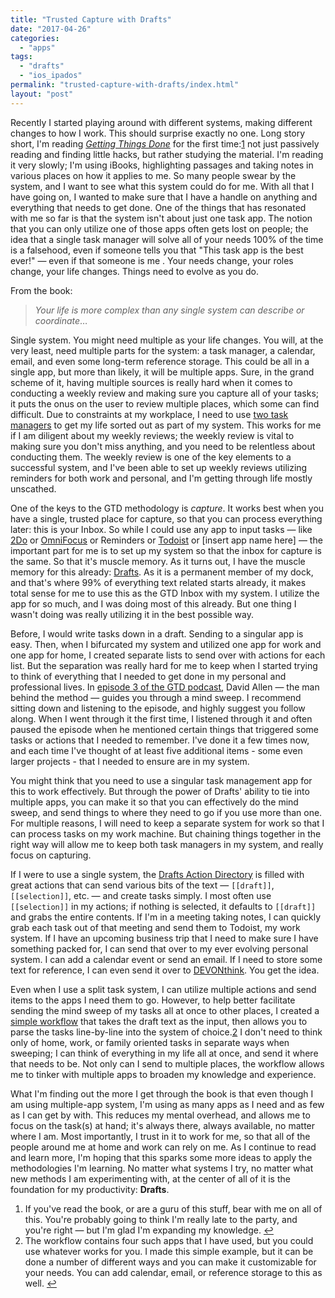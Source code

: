 ```yaml
---
title: "Trusted Capture with Drafts"
date: "2017-04-26"
categories: 
  - "apps"
tags: 
  - "drafts"
  - "ios_ipados"
permalink: "trusted-capture-with-drafts/index.html"
layout: "post"
---
```


Recently I started playing around with different systems, making different changes to how I work. This should surprise exactly no one. Long story short, I'm reading _[Getting Things Done](https://geo.itunes.apple.com/us/book/getting-things-done/id888011802?mt=11&uo=4&at=1001l4VZ "Getting Things Done - iBooks")_ for the first time:[1](#fn1) not just passively reading and finding little hacks, but rather studying the material. I'm reading it very slowly; I'm using iBooks, highlighting passages and taking notes in various places on how it applies to me. So many people swear by the system, and I want to see what this system could do for me. With all that I have going on, I wanted to make sure that I have a handle on anything and everything that needs to get done. One of the things that has resonated with me so far is that the system isn't about just one task app. The notion that you can only utilize one of those apps often gets lost on people; the idea that a single task manager will solve all of your needs 100% of the time is a falsehood, even if someone tells you that "This task app is the best ever!" — even if that someone is me . Your needs change, your roles change, your life changes. Things need to evolve as you do.

From the book:

> _Your life is more complex than any single system can describe or coordinate_…

Single system. You might need multiple as your life changes. You will, at the very least, need multiple parts for the system: a task manager, a calendar, email, and even some long-term reference storage. This could be all in a single app, but more than likely, it will be multiple apps. Sure, in the grand scheme of it, having multiple sources is really hard when it comes to conducting a weekly review and making sure you capture all of your tasks; it puts the onus on the user to review multiple places, which some can find difficult. Due to constraints at my workplace, I need to use [two task managers](https://www.nahumck.me/bifurcation/ "Bifurcation - nahumck.me") to get my life sorted out as part of my system. This works for me if I am diligent about my weekly reviews; the weekly review is vital to making sure you don't miss anything, and you need to be relentless about conducting them. The weekly review is one of the key elements to a successful system, and I've been able to set up weekly reviews utilizing reminders for both work and personal, and I'm getting through life mostly unscathed.

One of the keys to the GTD methodology is _capture_. It works best when you have a single, trusted place for capture, so that you can process everything later: this is your Inbox. So while I could use any app to input tasks — like [2Do](https://geo.itunes.apple.com/us/app/2do-reminders-personal-planner/id303656546?mt=8&uo=4&at=1001l4VZ "2Do for iOS") or [OmniFocus](https://geo.itunes.apple.com/us/app/omnifocus-2/id904071710?mt=8&uo=4&at=1001l4VZ "OmniFocus for iOS") or Reminders or [Todoist](https://geo.itunes.apple.com/us/app/todoist-todo-list-for-organizing-work-and-errands/id572688855?mt=8&uo=4&at=1001l4VZ "Todoist for iOS") or \[insert app name here\] — the important part for me is to set up my system so that the inbox for capture is the same. So that it's muscle memory. As it turns out, I have the muscle memory for this already: [Drafts](https://geo.itunes.apple.com/us/app/drafts-quickly-capture-notes-share-anywhere/id905337691?mt=8&uo=4&at=1001l4VZ "Drafts for iOS"). As it is a permanent member of my dock, and that's where 99% of everything text related starts already, it makes total sense for me to use this as the GTD Inbox with my system. I utilize the app for so much, and I was doing most of this already. But one thing I wasn't doing was really utilizing it in the best possible way.

Before, I would write tasks down in a draft. Sending to a singular app is easy. Then, when I bifurcated my system and utilized one app for work and one app for home, I created separate lists to send over with actions for each list. But the separation was really hard for me to keep when I started trying to think of everything that I needed to get done in my personal and professional lives. In [episode 3 of the GTD podcast](https://itunes.apple.com/us/podcast/ep-3-david-allen-guides-you-through-a-gtd-mind-sweep/id999098861?i=1000343279334&mt=2&at=1001l4VZ "GTD Podcast - Episode 3"), David Allen — the man behind the method — guides you through a mind sweep. I recommend sitting down and listening to the episode, and highly suggest you follow along. When I went through it the first time, I listened through it and often paused the episode when he mentioned certain things that triggered some tasks or actions that I needed to remember. I've done it a few times now, and each time I've thought of at least five additional items - some even larger projects - that I needed to ensure are in my system.

You might think that you need to use a singular task management app for this to work effectively. But through the power of Drafts' ability to tie into multiple apps, you can make it so that you can effectively do the mind sweep, and send things to where they need to go if you use more than one. For multiple reasons, I will need to keep a separate system for work so that I can process tasks on my work machine. But chaining things together in the right way will allow me to keep both task managers in my system, and really focus on capturing.

If I were to use a single system, the [Drafts Action Directory](http://drafts4-actions.agiletortoise.com "Drafts Action Directory") is filled with great actions that can send various bits of the text — `[[draft]]`, `[[selection]]`, etc. — and create tasks simply. I most often use `[[selection]]` in my actions; if nothing is selected, it defaults to `[[draft]]` and grabs the entire contents. If I'm in a meeting taking notes, I can quickly grab each task out of that meeting and send them to Todoist, my work system. If I have an upcoming business trip that I need to make sure I have something packed for, I can send that over to my ever evolving personal system. I can add a calendar event or send an email. If I need to store some text for reference, I can even send it over to [DEVONthink](https://geo.itunes.apple.com/us/app/devonthink-to-go/id395722470?mt=8&uo=4&at=1001l4VZ "DEVONthink To Go"). You get the idea.

Even when I use a split task system, I can utilize multiple actions and send items to the apps I need them to go. However, to help better facilitate sending the mind sweep of my tasks all at once to other places, I created a [simple workflow](https://workflow.is/workflows/0084f9d97d1941f8bcbad6447f0ea963 "GTD Mind Sweep") that takes the draft text as the input, then allows you to parse the tasks line-by-line into the system of choice.[2](#fn2) I don't need to think only of home, work, or family oriented tasks in separate ways when sweeping; I can think of everything in my life all at once, and send it where that needs to be. Not only can I send to multiple places, the workflow allows me to tinker with multiple apps to broaden my knowledge and experience.

What I'm finding out the more I get through the book is that even though I am using multiple-app system, I'm using as many apps as I need and as few as I can get by with. This reduces my mental overhead, and allows me to focus on the task(s) at hand; it's always there, always available, no matter where I am. Most importantly, I trust in it to work for me, so that all of the people around me at home and work can rely on me. As I continue to read and learn more, I'm hoping that this sparks some more ideas to apply the methodologies I'm learning. No matter what systems I try, no matter what new methods I am experimenting with, at the center of all of it is the foundation for my productivity: **Drafts**.

1. If you've read the book, or are a guru of this stuff, bear with me on all of this. You're probably going to think I'm really late to the party, and you're right — but I'm glad I'm expanding my knowledge. [↩](#ffn1)
2. The workflow contains four such apps that I have used, but you could use whatever works for you. I made this simple example, but it can be done a number of different ways and you can make it customizable for your needs. You can add calendar, email, or reference storage to this as well. [↩](#ffn2)
